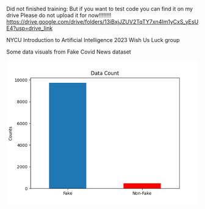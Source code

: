 Did not finished training: But if you want to test code you can find it on my drive
Please do not upload it for now!!!!!!!!
https://drive.google.com/drive/folders/13iBxjJZUV2TqTY7xn4Im1yCxS_yEsUE4?usp=drive_link

NYCU Introduction to Artificial Intelligence 2023
Wish Us Luck group

Some data visuals from Fake Covid News dataset


![alt text](data_analysis/data_count_2.png)
